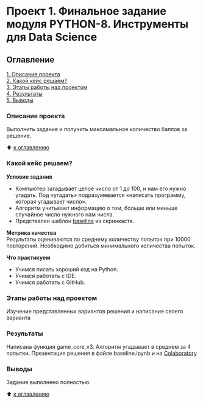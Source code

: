 # Проект 1. Финальное задание модуля PYTHON-8. Инструменты для Data Science

## Оглавление
[1. Описание проекта](https://github.com/kochden/Learn_DS/tree/main/project_1/README.md#Описание-проекта)  
[2. Какой кейс решаем?](https://github.com/kochden/Learn_DS/tree/main/project_1/README.md#Какой-кейс-решаем)  
[3. Этапы работы над проектом](https://github.com/kochden/Learn_DS/tree/main/project_1/README.md#Этапы-работы-над-проектом)  
[4. Результаты](https://github.com/kochden/Learn_DS/tree/main/project_1/README.md#Результаты)  
[5. Выводы](https://github.com/kochden/Learn_DS/tree/main/project_1/README.md#Выводы)  

### Описание проекта
Выполнить задание и получить максимальное количество баллов за решение.

:arrow_up: [к оглавлению](https://github.com/kochden/Learn_DS/tree/main/project_0/README.md#Оглавление)

### Какой кейс решаем?
**Условие задания**
- Компьютер загадывает целое число от 1 до 100, и нам его нужно угадать. Под «угадать» подразумевается «написать программу, которая угадывает число».
- Алгоритм учитывает информацию о том, больше или меньше случайное число нужного нам числа.
- Представлен шаблон [baseline](https://colab.research.google.com/drive/1k2WZD8PWWOYFHrpAJoB2eZw06ID7KnFA) из скринкаста.

**Метрика качества**  
Результаты оцениваются по среднему количеству попыток при 10000 повторений. Необходимо добиться минимального количества попыток.

**Что практикуем**
- Учимся писать хороший код на Python.
- Учимся работать с IDE.
- Учимся работать с GitHub.

### Этапы работы над проектом
Изучение представленных вариантов решения и написание своего варианта

### Результаты
Написана функция game_core_v3. Алгоритм угадывает в среднем за 4 попытки.
Презентация решения в файле baseline.ipynb и на [Colaboratory](https://colab.research.google.com/drive/15EH8JV3O8Vp3kGusoZO2t4lRPZGacwMj?usp=sharing)

### Выводы
Задание выполнено полностью.

:arrow_up: [к оглавлению](https://github.com/kochden/Learn_DS/tree/main/project_0/README.md#Оглавление)
